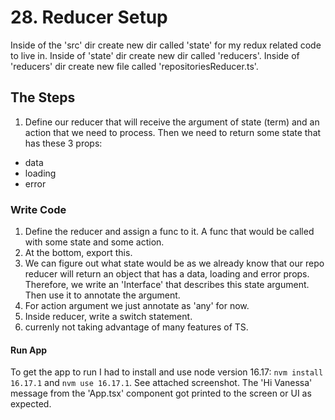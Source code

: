 # 28. Reducer Setup

Inside of the 'src' dir create new dir called 'state' for my redux related code to live in.
Inside of 'state' dir create new dir called 'reducers'.
Inside of 'reducers' dir create new file called 'repositoriesReducer.ts'.

## The Steps

1. Define our reducer that will receive the argument of state (term) and an action that we need to process. Then we need to return some state that has these 3 props:

- data
- loading
- error

### Write Code

1. Define the reducer and assign a func to it. A func that would be called with some state and some action.
2. At the bottom, export this.
3. We can figure out what state would be as we already know that our repo reducer will return an object that has a data, loading and error props. Therefore, we write an 'Interface' that describes this state argument. Then use it to annotate the argument.
4. For action argument we just annotate as 'any' for now.
5. Inside reducer, write a switch statement.
6. currenly not taking advantage of many features of TS.

#### Run App

To get the app to run I had to install and use node version 16.17: `nvm install 16.17.1` and `nvm use 16.17.1`. See attached screenshot.
The 'Hi Vanessa' message from the 'App.tsx' component got printed to the screen or UI as expected.
